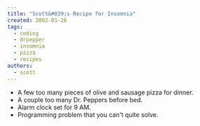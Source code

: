 ```yaml
---
title: "Scott&#039;s Recipe for Insomnia"
created: 2002-01-26
tags: 
  - coding
  - drpepper
  - insomnia
  - pizza
  - recipes
authors: 
  - scott
---
```


- A few too many pieces of olive and sausage pizza for dinner.
- A couple too many Dr. Peppers before bed.
- Alarm clock set for 9 AM.
- Programming problem that you can't quite solve.
